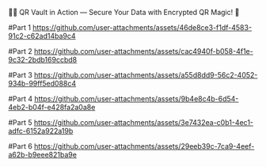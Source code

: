 🔐✨ QR Vault in Action — Secure Your Data with Encrypted QR Magic! 🎥

#Part 1
https://github.com/user-attachments/assets/46de8ce3-f1df-4583-91c2-c62ad14ba9c4

#Part 2
https://github.com/user-attachments/assets/cac4940f-b058-4f1e-9c32-2bdb169ccbd8

#Part 3
https://github.com/user-attachments/assets/a55d8dd9-56c2-4052-934b-99ff5ed088c4

#Part 4
https://github.com/user-attachments/assets/9b4e8c4b-6d54-4eb2-b04f-e428fa2a0a8e

#Part 5
https://github.com/user-attachments/assets/3e7432ea-c0b1-4ec1-adfc-6152a922a19b

#Part 6
https://github.com/user-attachments/assets/29eeb39c-7ca9-4eef-a62b-b9eee821ba9e
